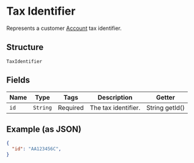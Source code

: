 # Tax Identifier

Represents a customer [Account](/doc/account-api.md) tax identifier.

## Structure

`TaxIdentifier`

## Fields

| Name | Type | Tags | Description | Getter |
|  --- | --- | --- | --- | --- |
| `id` | `String` | Required | The tax identifier. | String getId() |

## Example (as JSON)

```json
{
  "id": "AA123456C",
}
```
